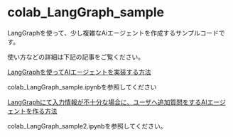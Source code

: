 # colab_LangGraph_sample

LangGraphを使って、少し複雑なAiエージェントを作成するサンプルコードです。

使い方などの詳細は下記の記事をご覧ください。

[LangGraphを使ってAIエージェントを実装する方法](https://zenn.dev/asap/articles/5da9cf01703a47)

colab_LangGraph_sample.ipynbを参照してください

[LangGraphにて入力情報が不十分な場合に、ユーザへ追加質問をするAIエージェントを作る方法](https://zenn.dev/asap/articles/03548f844efe6f)

colab_LangGraph_sample2.ipynbを参照してください。